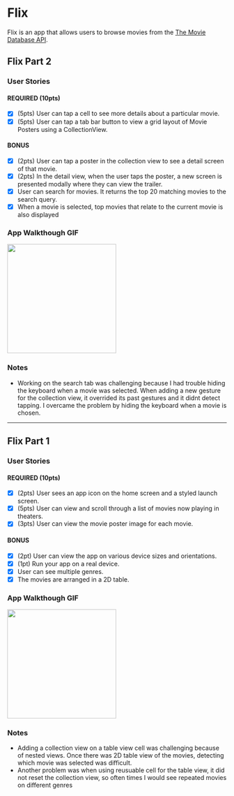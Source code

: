 # Flix

Flix is an app that allows users to browse movies from the [The Movie Database API](http://docs.themoviedb.apiary.io/#).

## Flix Part 2

### User Stories

#### REQUIRED (10pts)
- [x] (5pts) User can tap a cell to see more details about a particular movie.
- [x] (5pts) User can tap a tab bar button to view a grid layout of Movie Posters using a CollectionView.

#### BONUS
- [x] (2pts) User can tap a poster in the collection view to see a detail screen of that movie.
- [x] (2pts) In the detail view, when the user taps the poster, a new screen is presented modally where they can view the trailer.
- [x] User can search for movies. It returns the top 20 matching movies to the search query.
- [X] When a movie is selected, top movies that relate to the current movie is also displayed

### App Walkthough GIF
<img src="http://g.recordit.co/w5LcYruqEn.gif" width=250><br>

### Notes
- Working on the search tab was challenging because I had trouble hiding the keyboard when a movie was selected. When adding a new gesture for the collection view, it overrided its past gestures and it didnt detect tapping. I overcame the problem by hiding the keyboard when a movie is chosen.

---

## Flix Part 1

### User Stories

#### REQUIRED (10pts)
- [x] (2pts) User sees an app icon on the home screen and a styled launch screen.
- [x] (5pts) User can view and scroll through a list of movies now playing in theaters.
- [x] (3pts) User can view the movie poster image for each movie.

#### BONUS
- [x] (2pt) User can view the app on various device sizes and orientations.
- [x] (1pt) Run your app on a real device.
- [x] User can see multiple genres.
- [x] The movies are arranged in a 2D table.

### App Walkthough GIF
<img src="http://g.recordit.co/w5LcYruqEn.gif" width=250><br>

### Notes
- Adding a collection view on a table view cell was challenging because of nested views. Once there was 2D table view of the movies, detecting which movie was selected was difficult. 
- Another problem was when using reusuable cell for the table view, it did not reset the collection view, so often times I would see repeated movies on different genres
